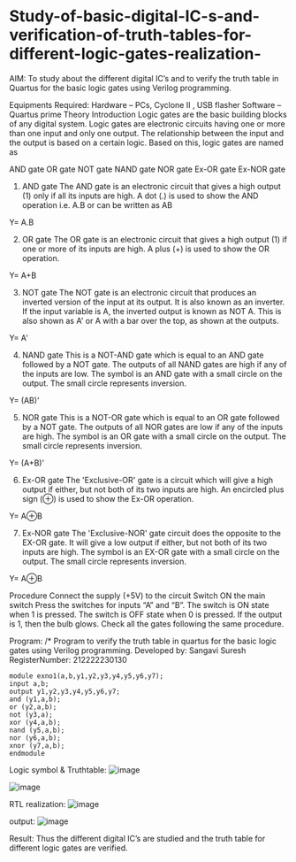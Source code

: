 # Study-of-basic-digital-IC-s-and-verification-of-truth-tables-for-different-logic-gates-realization-
 AIM:
To study about the different digital IC’s and to verify the truth table in Quartus for the basic logic gates using Verilog programming.

Equipments Required:
Hardware – PCs, Cyclone II , USB flasher
Software – Quartus prime
Theory
Introduction
Logic gates are the basic building blocks of any digital system. Logic gates are electronic circuits having one or more than one input and only one output. The relationship between the input and the output is based on a certain logic. Based on this, logic gates are named as

AND gate
OR gate
NOT gate
NAND gate
NOR gate
Ex-OR gate
Ex-NOR gate
1) AND gate
The AND gate is an electronic circuit that gives a high output (1) only if all its inputs are high. A dot (.) is used to show the AND operation i.e. A.B or can be written as AB

Y= A.B

2) OR gate
The OR gate is an electronic circuit that gives a high output (1) if one or more of its inputs are high. A plus (+) is used to show the OR operation.

Y= A+B

3) NOT gate
The NOT gate is an electronic circuit that produces an inverted version of the input at its output. It is also known as an inverter. If the input variable is A, the inverted output is known as NOT A. This is also shown as A' or A with a bar over the top, as shown at the outputs.

Y= A'

4) NAND gate
This is a NOT-AND gate which is equal to an AND gate followed by a NOT gate. The outputs of all NAND gates are high if any of the inputs are low. The symbol is an AND gate with a small circle on the output. The small circle represents inversion.

Y= (AB)’

5) NOR gate
This is a NOT-OR gate which is equal to an OR gate followed by a NOT gate. The outputs of all NOR gates are low if any of the inputs are high. The symbol is an OR gate with a small circle on the output. The small circle represents inversion.

Y= (A+B)’

6) Ex-OR gate
The 'Exclusive-OR' gate is a circuit which will give a high output if either, but not both of its two inputs are high. An encircled plus sign (⊕) is used to show the Ex-OR operation.

Y= A⊕B

7) Ex-NOR gate
The 'Exclusive-NOR' gate circuit does the opposite to the EX-OR gate. It will give a low output if either, but not both of its two inputs are high. The symbol is an EX-OR gate with a small circle on the output. The small circle represents inversion.

Y= A⊕B

Procedure
Connect the supply (+5V) to the circuit
Switch ON the main switch
Press the switches for inputs “A” and “B”. The switch is ON state when 1 is pressed. The switch is OFF state when 0 is pressed.
If the output is 1, then the bulb glows.
Check all the gates following the same procedure.


Program:
/*
Program to verify the truth table in quartus for the basic logic gates using Verilog programming.
Developed by: Sangavi Suresh
RegisterNumber:  212222230130

```
module exno1(a,b,y1,y2,y3,y4,y5,y6,y7);
input a,b;
output y1,y2,y3,y4,y5,y6,y7;
and (y1,a,b);
or (y2,a,b);
not (y3,a);
xor (y4,a,b);
nand (y5,a,b);
nor (y6,a,b);
xnor (y7,a,b);
endmodule
```

Logic symbol & Truthtable:
![image](https://github.com/Sangavi-suresh/Study-of-basic-digital-IC-s-and-verification-of-truth-tables-for-different-logic-gates-realization-/assets/118541861/c707cbfb-5b8e-4d1b-a49b-a51c826f8823)

![image](https://github.com/Sangavi-suresh/Study-of-basic-digital-IC-s-and-verification-of-truth-tables-for-different-logic-gates-realization-/assets/118541861/b785bd05-98da-43ec-b23e-cece1b56858b)

RTL realization:
![image](https://github.com/Sangavi-suresh/Study-of-basic-digital-IC-s-and-verification-of-truth-tables-for-different-logic-gates-realization-/assets/118541861/63b7477c-d0cb-479f-959b-2d2391af5a89)

output:
![image](https://github.com/Sangavi-suresh/Study-of-basic-digital-IC-s-and-verification-of-truth-tables-for-different-logic-gates-realization-/assets/118541861/d899e0bd-5d7f-4f55-a894-61c0c525dca1)


Result:
Thus the different digital IC’s are studied and the truth table for different logic gates are verified.
